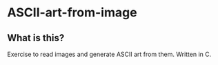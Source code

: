 # ASCII-art-from-image
## What is this?
Exercise to read images and generate ASCII art from them. Written in C.
